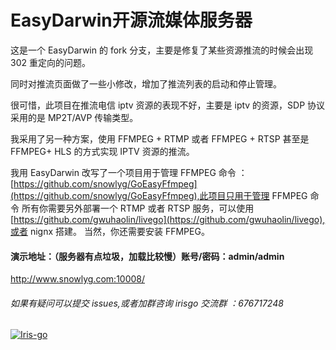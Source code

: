 # EasyDarwin开源流媒体服务器

这是一个 EasyDarwin 的 fork 分支，主要是修复了某些资源推流的时候会出现 302 重定向的问题。

同时对推流页面做了一些小修改，增加了推流列表的启动和停止管理。

很可惜，此项目在推流电信 iptv 资源的表现不好，主要是 iptv 的资源，SDP 协议采用的是 MP2T/AVP 传输类型。

我采用了另一种方案，使用 FFMPEG + RTMP 或者 FFMPEG + RTSP 甚至是 FFMPEG+ HLS 的方式实现 IPTV 资源的推流。

我用 EasyDarwin 改写了一个项目用于管理 FFMPEG 命令 ：[https://github.com/snowlyg/GoEasyFfmpeg](https://github.com/snowlyg/GoEasyFfmpeg),此项目只用于管理 FFMPEG 命令
所有你需要另外部署一个 RTMP 或者 RTSP 服务，可以使用 [https://github.com/gwuhaolin/livego](https://github.com/gwuhaolin/livego),或者 nignx 搭建。
当然，你还需要安装 FFMPEG。

#### 演示地址：（服务器有点垃圾，加载比较慢）账号/密码：admin/admin
http://www.snowlyg.com:10008/



###### 如果有疑问可以提交 issues,或者加群咨询 irisgo 交流群 ：676717248
<a target="_blank" href="//shang.qq.com/wpa/qunwpa?idkey=cc99ccf86be594e790eacc91193789746af7df4a88e84fe949e61e5c6d63537c"><img border="0" src="http://pub.idqqimg.com/wpa/images/group.png" alt="Iris-go" title="Iris-go"></a>

